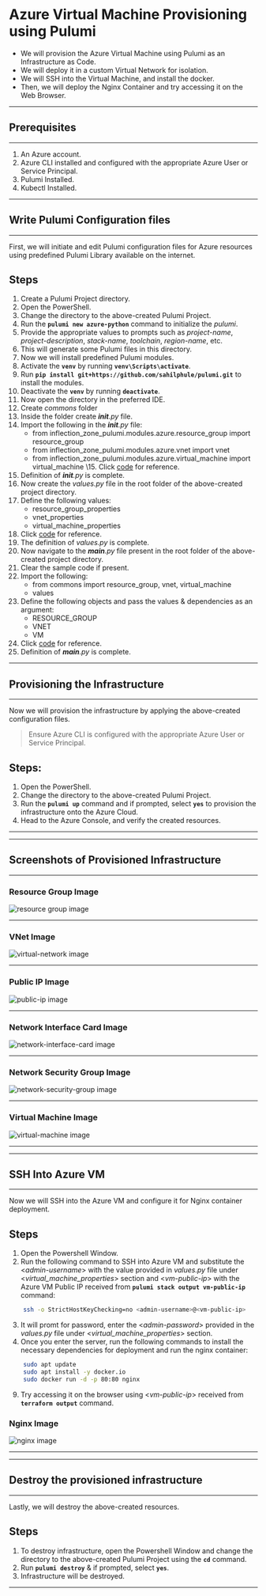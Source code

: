 # Azure Virtual Machine Provisioning using Pulumi
- We will provision the Azure Virtual Machine using Pulumi as an Infrastructure as Code.
- We will deploy it in a custom Virtual Network for isolation.
- We will SSH into the Virtual Machine, and install the docker.
- Then, we will deploy the Nginx Container and try accessing it on the Web Browser.

---
## Prerequisites
---

1. An Azure account.
2. Azure CLI installed and configured with the appropriate Azure User or Service Principal.
3. Pulumi Installed.
4. Kubectl Installed.

---
## Write Pulumi Configuration files
---

First, we will initiate and edit Pulumi configuration files for Azure resources using predefined Pulumi Library available on the internet.

## Steps
1. Create a Pulumi Project directory.
2. Open the PowerShell.
3. Change the directory to the above-created Pulumi Project.
4. Run the **`pulumi new azure-python`** command to initialize the *pulumi*.
5. Provide the appropriate values to prompts such as *project-name*, *project-description*, *stack-name*, *toolchain*, *region-name*, etc.
6. This will generate some Pulumi files in this directory.
7. Now we will install predefined Pulumi modules.
8. Activate the **`venv`** by running **`venv\Scripts\activate`**.
9. Run **`pip install git+https://github.com/sahilphule/pulumi.git`** to install the modules.
10. Deactivate the **`venv`** by running **`deactivate`**.
11. Now open the directory in the preferred IDE.
12. Create *commons* folder
13. Inside the folder create *__init__.py* file.
14. Import the following in the *__init__.py* file:
    - from inflection_zone_pulumi.modules.azure.resource_group import resource_group
    - from inflection_zone_pulumi.modules.azure.vnet import vnet
    - from inflection_zone_pulumi.modules.azure.virtual_machine import virtual_machine
\15. Click [code](https://github.com/inflection-zone/iac-recipes/blob/inflection-sahil/pulumi/azure/virtual-machine/commons/__init__.py) for reference.
16. Definition of *__init__.py* is complete.
17. Now create the *values.py* file in the root folder of the above-created project directory.
18. Define the following values:
    - resource_group_properties
    - vnet_properties
    - virtual_machine_properties
19. Click [code](https://github.com/inflection-zone/iac-recipes/blob/inflection-sahil/pulumi/azure/virtual-machine/sample.values.py) for reference.
20. The definition of *values.py* is complete.
21. Now navigate to the *__main__.py* file present in the root folder of the above-created project directory.
22. Clear the sample code if present.
23. Import the following:
    - from commons import resource_group, vnet, virtual_machine
    - values
24. Define the following objects and pass the values & dependencies as an argument:
    - RESOURCE_GROUP
    - VNET
    - VM
25. Click [code](https://github.com/inflection-zone/iac-recipes/blob/inflection-sahil/pulumi/azure/virtual-machine/__main__.py) for reference.
26. Definition of *__main__.py* is complete.

---
## Provisioning the Infrastructure
---

Now we will provision the infrastructure by applying the above-created configuration files.
> Ensure Azure CLI is configured with the appropriate Azure User or Service Principal.

## Steps:
1. Open the PowerShell.
2. Change the directory to the above-created Pulumi Project.
3. Run the **`pulumi up`** command and if prompted, select **`yes`** to provision the infrastructure onto the Azure Cloud.
4. Head to the Azure Console, and verify the created resources.

---
<div style="page-break-after: always;"></div>

---
## Screenshots of Provisioned Infrastructure
---

### Resource Group Image
![resource group image](./images/resource-group.png)

---

### VNet Image
![virtual-network image](./images/virtual-network.png)

---
<div style="page-break-after: always;"></div>

### Public IP Image
![public-ip image](./images/public-ip.png)

---

### Network Interface Card Image
![network-interface-card image](./images/network-interface-card.png)

---
<div style="page-break-after: always;"></div>

### Network Security Group Image
![network-security-group image](./images/network-security-group.png)

---

### Virtual Machine Image
![virtual-machine image](./images/virtual-machine.png)

---
<div style="page-break-after: always;"></div>

---
## SSH Into Azure VM
---

Now we will SSH into the Azure VM and configure it for Nginx container deployment.

## Steps
1. Open the Powershell Window.
2. Run the following command to SSH into Azure VM and substitute the <*admin-username*> with the value provided in *values.py* file under <*virtual_machine_properties*> section and <*vm-public-ip*> with the Azure VM Public IP received from **`pulumi stack output vm-public-ip`** command:
```sh
    ssh -o StrictHostKeyChecking=no <admin-username>@<vm-public-ip>
```
3. It will promt for password, enter the <*admin-password*> provided in the *values.py* file under <*virtual_machine_properties*> section.
4. Once you enter the server, run the following commands to install the necessary dependencies for deployment and run the nginx container:
```sh
    sudo apt update
    sudo apt install -y docker.io
    sudo docker run -d -p 80:80 nginx
```
9. Try accessing it on the browser using <*vm-public-ip*> received from **`terraform output`** command.

### Nginx Image
![nginx image](./images/nginx.png)

---
<div style="page-break-after: always;"></div>

---
## Destroy the provisioned infrastructure
---

Lastly, we will destroy the above-created resources.

## Steps
1. To destroy infrastructure, open the Powershell Window and change the directory to the above-created Pulumi Project using the **`cd`** command.
2. Run **`pulumi destroy`** & if prompted, select **`yes`**.
3. Infrastructure will be destroyed.

---